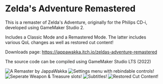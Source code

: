 # Zelda's Adventure Remastered
This is a remaster of Zelda's Adventure, originally for the Philips CD-i, developed using GameMaker Studio 2.

Includes a Classic Mode and a Remastered Mode. The latter includes various QoL changes as well as restored cut content!

Downloads page: https://jappawakka.itch.io/zeldas-adventure-remastered

The source code can be compiled using GameMaker Studio LTS (2022)

![A Remaster by JappaWakka](https://github.com/user-attachments/assets/72741c04-680c-46c6-a7c0-011bf282b8e2)
![Settings menu with rebindable controls!](https://github.com/user-attachments/assets/835992be-0269-4818-8401-63f0e513e0df)
![Seperate Weapon & Treasure slots!](https://github.com/user-attachments/assets/ec40b837-e059-4107-8940-ab8c3e57028d)
![Subtitles!](https://github.com/user-attachments/assets/2b021d05-b982-49fc-bf18-857e8126b7bd)
![Restored Cut Content! ](https://github.com/user-attachments/assets/7ed01a8c-d0c6-4f6e-9955-967d860afa1a)
